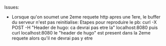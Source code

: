 Issues:

- Lorsque qu'on soumet une 2eme requete http apres une 1ere, le buffer du serveur n'est pas reinitialise:
Etapes pour reproduire le pb:
	curl -X POST -H "Header de hugo: ca devrai pas etre la" localhost:8080
puis
	curl localhost:8080
le "header de hugo" est present dans la 2eme requete alors qu'il ne devrai pas y etre

